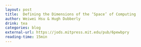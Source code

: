 ```yaml
---
layout: post
title:  Defining the Dimensions of the ‘Space’ of Computing
author: Weiwei Hsu & Hugh Dubberly
drink: tea
categories: blog
external-url: https://jods.mitpress.mit.edu/pub/6pewbpry
reading-time: 15min
---
```

